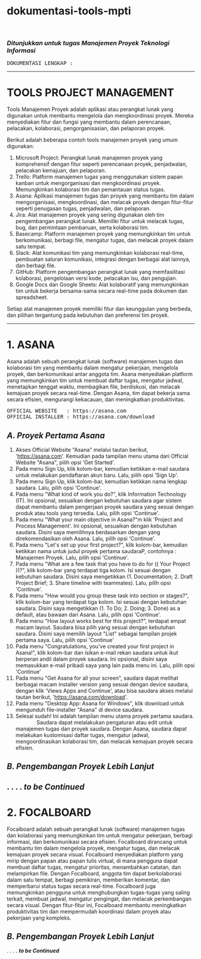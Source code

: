# dokumentasi-tools-mpti

 &ensp;
 
### ***Ditunjukkan untuk tugas Manajemen Proyek Teknologi Informasi***
<pre>
DOKUMENTASI LENGKAP :
</pre>

----

# TOOLS PROJECT MANAGEMENT
Tools Manajemen Proyek adalah aplikasi atau perangkat lunak yang digunakan untuk membantu mengelola dan mengkoordinasi proyek. Mereka menyediakan fitur dan fungsi yang membantu dalam perencanaan, pelacakan, kolaborasi, pengorganisasian, dan pelaporan proyek.

Berikut adalah beberapa contoh tools manajemen proyek yang umum digunakan:

1. Microsoft Project: Perangkat lunak manajemen proyek yang komprehensif dengan fitur seperti perencanaan proyek, penjadwalan, pelacakan kemajuan, dan pelaporan.
2. Trello: Platform manajemen tugas yang menggunakan sistem papan kanban untuk mengorganisasi dan mengkoordinasi proyek. Memungkinkan kolaborasi tim dan pemantauan status tugas.
3. Asana: Aplikasi manajemen tugas dan proyek yang membantu tim dalam mengorganisasi, mengkoordinasi, dan melacak proyek dengan fitur-fitur seperti penugasan tugas, penjadwalan, dan pelaporan.
4. Jira: Alat manajemen proyek yang sering digunakan oleh tim pengembangan perangkat lunak. Memiliki fitur untuk melacak tugas, bug, dan permintaan pembaruan, serta kolaborasi tim.
5. Basecamp: Platform manajemen proyek yang memungkinkan tim untuk berkomunikasi, berbagi file, mengatur tugas, dan melacak proyek dalam satu tempat.
6. Slack: Alat komunikasi tim yang memungkinkan kolaborasi real-time, pembuatan saluran komunikasi, integrasi dengan berbagai alat lainnya, dan berbagi file.
7. GitHub: Platform pengembangan perangkat lunak yang memfasilitasi kolaborasi, pengelolaan versi kode, pelacakan isu, dan pengujian.
8. Google Docs dan Google Sheets: Alat kolaboratif yang memungkinkan tim untuk bekerja bersama-sama secara real-time pada dokumen dan spreadsheet.

Setiap alat manajemen proyek memiliki fitur dan keunggulan yang berbeda, dan pilihan tergantung pada kebutuhan dan preferensi tim proyek.

----

# 1. ASANA
Asana adalah sebuah perangkat lunak (software) manajemen tugas dan kolaborasi tim yang membantu dalam mengatur pekerjaan, mengelola proyek, dan berkomunikasi antar anggota tim. Asana menyediakan platform yang memungkinkan tim untuk membuat daftar tugas, mengatur jadwal, menetapkan tenggat waktu, membagikan file, berdiskusi, dan melacak kemajuan proyek secara real-time. 
Dengan Asana, tim dapat bekerja sama secara efisien, mengurangi kekacauan, dan meningkatkan produktivitas.
<pre>
OFFICIAL WEBSITE   : https://asana.com
OFFICIAL INSTALLER : https://asana.com/download
</pre>

## ***A. Proyek Pertama Asana***
1) Akses Official Website "Asana" melalui tautan berikut, 'https://asana.com'. Kemudian pada tampilan menu utama dari Official Website "Asana", pilih opsi 'Get Started'.
2) Pada menu Sign Up, klik kolom-bar, kemudian ketikkan e-mail saudara untuk melakukan pendaftaran akun baru. Lalu, pilih opsi 'Sign Up'.
3) Pada menu Sign Up, klik kolom-bar, kemudian ketikkan nama lengkap saudara. Lalu, pilih opsi 'Continue'.
4) Pada menu "What kind of work you do?", klik Information Technology (IT). Ini opsional, sesuaikan dengan kebutuhan saudara agar sistem dapat membantu dalam pengerjaan proyek saudara yang sesuai dengan produk atau tools yang tersedia. Lalu, pilih opsi 'Continue'.
5) Pada menu "What your main objective in Asana?"m klik 'Project and Process Management'. Ini opsional, sesuaikan dengan kebutuhan saudara. Disini saya memilihnya berdasarkan dengan yang direkomendasikan oleh Asana. Lalu, pilih opsi 'Continue'.
6) Pada menu "Let's set up your first project?", klik kolom-bar, kemudian ketikkan nama untuk judul proyek pertama saudaraP, contohnya : Manajemen Proyek. Lalu, pilih opsi 'Continue'.
7) Pada menu "What are a few task that you have to do for (( Your Project ))?", klik kolom-bar yang terdapat tiga kolom. Isi sesuai dengan kebutuhan saudara. Disini saya mengetikkan (1. Documentation; 2. Draft Project Brief; 3. Share timeline with teammates). Lalu, pilih opsi 'Continue'.
8) Pada menu "How would you group these task into section or stages?", klik kolom-bar yang terdapat tiga kolom. Isi sesuai dengan kebutuhan saudara. Disini saya mengetikkan (1. To Do; 2. Doing; 3. Done) as a default, atau bawaan dari Asana. Lalu, pilih opsi 'Continue'.
9) Pada menu "How layout works best for this project?", terdapat empat macam layout. Saudara bisa pilih yang sesuai dengan kebutuhan saudara. Disini saya memilih layout "List" sebagai tampilan projek pertama saya. Lalu, pilih opsi 'Continue'
10) Pada menu "Congratulations, you've created your first project in Asana!", klik kolom-bar dan isikan e-mail rekan saudara untuk ikut berperan andil dalam proyek saudara. Ini opsional, disini saya memasukkan e-mail pribadi saya yang lain pada menu ini. Lalu, pilih opsi 'Continue'
11) Pada menu "Get Asana for all your screen", saudara dapat melihat berbagai macam installer version yang sesuai dengan device saudara, dengan klik 'Views Apps and Continue', atau bisa saudara akses melalui tautan berikut, 'https://asana.com/download'.
12) Pada menu "Desktop App: Asana for Windows", klik download untuk mengunduh file-installer "Asana" di device saudara.
13) Selesai sudah! Ini adalah tampilan menu utama proyek pertama saudara.
    Saudara dapat melalakukan pengaturan atau edit untuk manajemen tugas dan proyek saudara. Dengan Asana, saudara dapat melakukan kustomisasi daftar tugas, mengatur jadwal, mengoordinasikan kolaborasi tim, dan melacak kemajuan proyek secara efisien.

## ***B. Pengembangan Proyek Lebih Lanjut***
. . . . ***to be Continued*** <br />
----

# 2. FOCALBOARD
Focalboard adalah sebuah perangkat lunak (software) manajemen tugas dan kolaborasi yang memungkinkan tim untuk mengatur pekerjaan, berbagi informasi, dan berkomunikasi secara efisien. Focalboard dirancang untuk membantu tim dalam mengelola proyek, mengatur tugas, dan melacak kemajuan proyek secara visual.
Focalboard menyediakan platform yang mirip dengan papan atau papan tulis virtual, di mana pengguna dapat membuat daftar tugas, mengatur prioritas, menambahkan catatan, dan melampirkan file. Dengan Focalboard, anggota tim dapat berkolaborasi dalam satu tempat, berbagi pemikiran, memberikan komentar, dan memperbarui status tugas secara real-time.
Focalboard juga memungkinkan pengguna untuk menghubungkan tugas-tugas yang saling terkait, membuat jadwal, mengatur pengingat, dan melacak perkembangan secara visual. Dengan fitur-fitur ini, Focalboard membantu meningkatkan produktivitas tim dan mempermudah koordinasi dalam proyek atau pekerjaan yang kompleks.

## ***B. Pengembangan Proyek Lebih Lanjut***
. . . . ***to be Continued*** <br />
